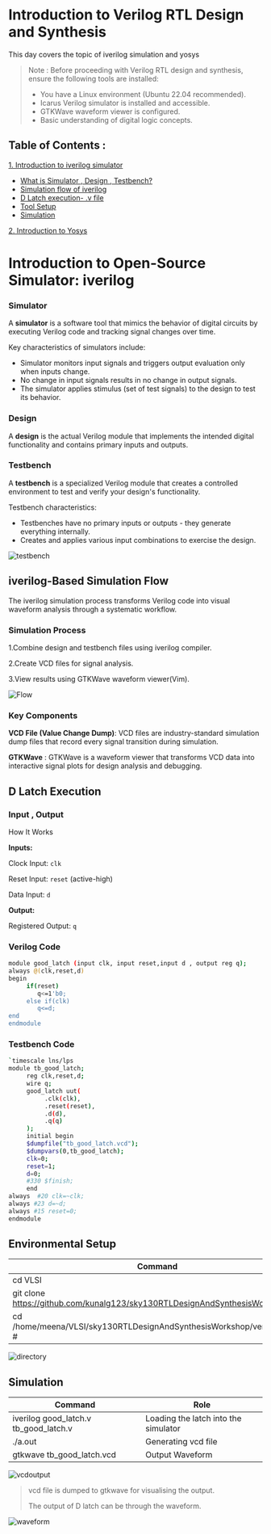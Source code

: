 # Introduction to Verilog RTL Design and Synthesis

This day covers the topic of iverilog simulation and yosys 

>Note :
>Before proceeding with Verilog RTL design and synthesis, ensure the following tools are installed:
>- You have a Linux environment (Ubuntu 22.04 recommended).
>- Icarus Verilog simulator is installed and accessible.
>- GTKWave waveform viewer is configured.
>- Basic understanding of digital logic concepts.

## Table of Contents :
[1. Introduction to iverilog simulator ](#introduction-to-open-source-simulator-iverilog)
 - [What is Simulator , Design , Testbench?](#simulator)
 - [Simulation flow of iverilog](#iverilog-based-simulation-flow)
 - [D Latch execution- .v file](#d-latch-execution)
 - [Tool Setup](#environmental-setup)
 - [Simulation](#simulation)

[2. Introduction to Yosys](Introduction_to_yosys.md)
 
# Introduction to Open-Source Simulator: iverilog

### Simulator

A **simulator** is a software tool that mimics the behavior of digital circuits by executing Verilog code and tracking signal changes over time.

Key characteristics of simulators include:

- Simulator monitors input signals and triggers output evaluation only when inputs change.
- No change in input signals results in no change in output signals.
- The simulator applies stimulus (set of test signals) to the design to test its behavior.

### Design

A **design** is the actual Verilog module that implements the intended digital functionality and contains primary inputs and outputs.

### Testbench

A **testbench** is a specialized Verilog module that creates a controlled environment to test and verify your design's functionality.

Testbench characteristics:

- Testbenches have no primary inputs or outputs - they generate everything internally.
- Creates and applies various input combinations to exercise the design.

![testbench](./Images/testbench.png)

## iverilog-Based Simulation Flow

The iverilog simulation process transforms Verilog code into visual waveform analysis through a systematic workflow.

### Simulation Process

1.Combine design and testbench files using iverilog compiler.

2.Create VCD files for signal analysis.

3.View results using GTKWave waveform viewer(Vim).

![Flow](./Images/iverilog_simulation_flow.png)

### Key Components

**VCD File (Value Change Dump)**: VCD files are industry-standard simulation dump files that record every signal transition during simulation.

**GTKWave** : GTKWave is a waveform viewer that transforms VCD data into interactive signal plots for design analysis and debugging.

## D Latch Execution
### Input , Output

How It Works

**Inputs:**

Clock Input: `clk`

Reset Input: `reset` (active-high)

Data Input: `d`

**Output:**

Registered Output: `q` 

### Verilog Code
```bash
module good_latch (input clk, input reset,input d , output reg q);
always @(clk,reset,d)
begin
     if(reset)
        q<=1'b0;
     else if(clk)
        q<=d;
end
endmodule
```
### Testbench Code
```bash
`timescale lns/lps
module tb_good_latch;
     reg clk,reset,d;
     wire q;
     good_latch uut(
          .clk(clk),
          .reset(reset),
          .d(d),
          .q(q)
     );
     initial begin
     $dumpfile("tb_good_latch.vcd");
     $dumpvars(0,tb_good_latch);
     clk=0;
     reset=1;
     d=0;
     #330 $finish;
     end
always  #20 clk=~clk;
always #23 d=~d;
always #15 reset=0;
endmodule
```

## Environmental Setup

| Command | Role |
|---------|---------------|
| cd VLSI | Create a directory |
| git clone https://github.com/kunalg123/sky130RTLDesignAndSynthesisWorkshop.git | Git Clone it to 'sky130RTLDesignAndSynthesisWorkshop.git'|
| cd /home/meena/VLSI/sky130RTLDesignAndSynthesisWorkshop/verilog_files # | Get into design folders |

![directory](./Images/directory.png)

## Simulation

| Command | Role |
|---------|---------------|
| iverilog good_latch.v tb_good_latch.v| Loading the latch into the simulator |
| ./a.out | Generating vcd file|
| gtkwave tb_good_latch.vcd | Output Waveform |

![vcdoutput](./Images/vcdoutput.png)

>vcd file is dumped to gtkwave for visualising the output.
>
>The output of D latch can be through the waveform.

![waveform](./Images/waveform_latch.png)







